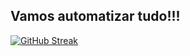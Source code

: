 ## Vamos automatizar tudo!!!

<a href="https://git.io/streak-stats"><img src="https://streak-stats.demolab.com?user=gabriel-machado-dev&theme=dark&hide_border=true&date_format=%5BY%20%5DM%20j&mode=weekly&card_width=520&fire=EB331A&background=45%2C423747%2C161115&stroke=928081DE" alt="GitHub Streak" /></a>
